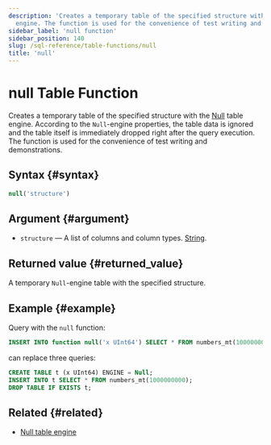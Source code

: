 ```yaml
---
description: 'Creates a temporary table of the specified structure with the Null table
  engine. The function is used for the convenience of test writing and demonstrations.'
sidebar_label: 'null function'
sidebar_position: 140
slug: /sql-reference/table-functions/null
title: 'null'
---
```


# null Table Function

Creates a temporary table of the specified structure with the [Null](../../engines/table-engines/special/null.md) table engine. According to the `Null`-engine properties, the table data is ignored and the table itself is immediately dropped right after the query execution. The function is used for the convenience of test writing and demonstrations.

## Syntax {#syntax}

```sql
null('structure')
```

## Argument {#argument}

- `structure` — A list of columns and column types. [String](../../sql-reference/data-types/string.md).

## Returned value {#returned_value}

A temporary `Null`-engine table with the specified structure.

## Example {#example}

Query with the `null` function:

```sql
INSERT INTO function null('x UInt64') SELECT * FROM numbers_mt(1000000000);
```

can replace three queries:

```sql
CREATE TABLE t (x UInt64) ENGINE = Null;
INSERT INTO t SELECT * FROM numbers_mt(1000000000);
DROP TABLE IF EXISTS t;
```

## Related {#related}

- [Null table engine](../../engines/table-engines/special/null.md)

